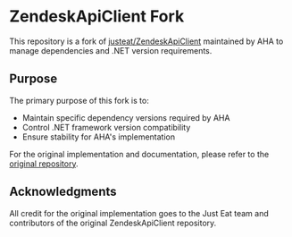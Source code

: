 # ZendeskApiClient Fork

This repository is a fork of [justeat/ZendeskApiClient](https://github.com/justeat/ZendeskApiClient) maintained by AHA to manage dependencies and .NET version requirements.

## Purpose

The primary purpose of this fork is to:
- Maintain specific dependency versions required by AHA
- Control .NET framework version compatibility
- Ensure stability for AHA's implementation

For the original implementation and documentation, please refer to the [original repository](https://github.com/justeat/ZendeskApiClient).

## Acknowledgments

All credit for the original implementation goes to the Just Eat team and contributors of the original ZendeskApiClient repository.